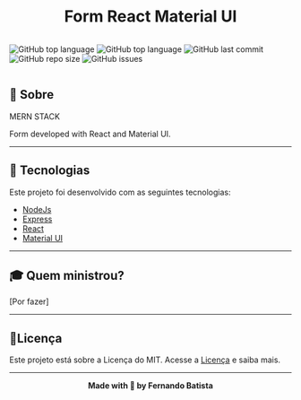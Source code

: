 <h1 align="center">Form React Material UI</h1>
<p align="center">
<img src=""/>
</p>

![GitHub top language](https://img.shields.io/github/languages/count/Nandosbx/form-react-materialui) 
![GitHub top language](https://img.shields.io/github/languages/top/Nandosbx/form-react-materialui) ![GitHub last commit](https://img.shields.io/github/last-commit/Nandosbx/form-react-materialui) ![GitHub repo size](https://img.shields.io/github/repo-size/Nandosbx/form-react-materialui) ![GitHub issues](https://img.shields.io/github/issues/Nandosbx/form-react-materialui)

<p align="center">
<img src=""/>
</p>




  

<h2>📖 Sobre</h2>

 MERN STACK

 Form developed with React and Material UI.

------------

<h2>🚀 Tecnologias</h2>

Este projeto foi desenvolvido com as seguintes tecnologias:
- [NodeJs](https://nodejs.org/en/)
- [Express](https://expressjs.com/)
- [React](https://reactjs.org/)
- [Material UI](https://material-ui.com/)


------------

<h2>🎓 Quem ministrou?</h2>
[Por fazer]

------------


<h2>📃Licença</h2>

Este projeto está sobre a Licença do MIT. Acesse a <a href="https://github.com/Nandosbx/form-react-materialui/blob/master/LICENSE.md">Licença</a> e saiba mais.

------------


<footer align="center">
 <strong align="center">Made with 💜 by Fernando Batista</strong>
</footer>